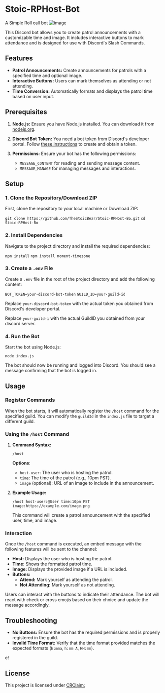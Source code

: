 # Stoic-RPHost-Bot
A Simple Roll call bot
![image](https://github.com/user-attachments/assets/1414b4f5-3d6c-469e-981b-277cebc2ca7f)

This Discord bot allows you to create patrol announcements with a customizable time and image. It includes interactive buttons to mark attendance and is designed for use with Discord's Slash Commands.

## Features

- **Patrol Announcements:** Create announcements for patrols with a specified time and optional image.
- **Interactive Buttons:** Users can mark themselves as attending or not attending.
- **Time Conversion:** Automatically formats and displays the patrol time based on user input.

## Prerequisites

1. **Node.js:** Ensure you have Node.js installed. You can download it from [nodejs.org](https://nodejs.org/).

2. **Discord Bot Token:** You need a bot token from Discord's developer portal. Follow [these instructions](https://discordjs.guide/preparations/setting-up-a-bot-application.html) to create and obtain a token.

3. **Permissions:** Ensure your bot has the following permissions:
   - `MESSAGE_CONTENT` for reading and sending message content.
   - `MESSAGE_MANAGE` for managing messages and interactions.

## Setup

### 1. Clone the Repository/Download ZIP

First, clone the repository to your local machine or Download ZIP:

`git clone https://github.com/TheStoicBear/Stoic-RPHost-Bo.git`
`cd Stoic-RPHost-Bo`

### 2. Install Dependencies

Navigate to the project directory and install the required dependencies:

`npm install`
`npm install moment-timezone`

### 3. Create a `.env` File

Create a `.env` file in the root of the project directory and add the following content:

`BOT_TOKEN=your-discord-bot-token`
`GUILD_ID=your-guild-id`

Replace `your-discord-bot-token` with the actual token you obtained from Discord's developer portal.

Replace `your-guild-i` with the actual GuildID you obtained from your discord server.

### 4. Run the Bot

Start the bot using Node.js:

`node index.js`

The bot should now be running and logged into Discord. You should see a message confirming that the bot is logged in.

## Usage

### Register Commands

When the bot starts, it will automatically register the `/host` command for the specified guild. You can modify the `guildId` in the `index.js` file to target a different guild.

### Using the `/host` Command

1. **Command Syntax:**

   `/host`

   **Options:**
   - `host-user`: The user who is hosting the patrol.
   - `time`: The time of the patrol (e.g., 10pm PST).
   - `image` (optional): URL of an image to include in the announcement.

2. **Example Usage:**

   `/host host-user:@User time:10pm PST image:https://example.com/image.png`

   This command will create a patrol announcement with the specified user, time, and image.

### Interaction

Once the `/host` command is executed, an embed message with the following features will be sent to the channel:

- **Host:** Displays the user who is hosting the patrol.
- **Time:** Shows the formatted patrol time.
- **Image:** Displays the provided image if a URL is included.
- **Buttons:**
  - **Attend:** Mark yourself as attending the patrol.
  - **Not Attending:** Mark yourself as not attending.

Users can interact with the buttons to indicate their attendance. The bot will react with check or cross emojis based on their choice and update the message accordingly.

## Troubleshooting

- **No Buttons:** Ensure the bot has the required permissions and is properly registered in the guild.
- **Invalid Time Format:** Verify that the time format provided matches the expected formats (`h:mma`, `h:mm A`, `HH:mm`).

e!

## License

This project is licensed under [CRClaim:](https://github.com/TheStoicBear/crclaim)
